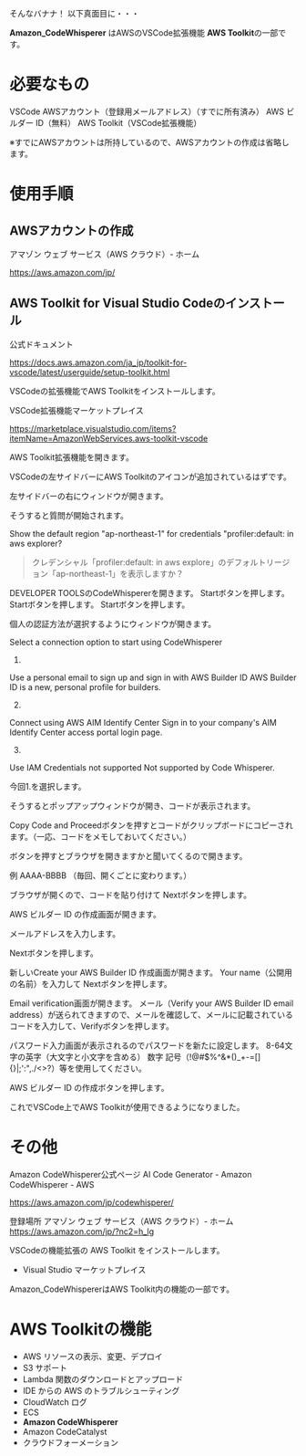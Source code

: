<!--
title:   先月100ドル払って使用し始めたGit Copilotと同等の機能を持つAmazon_CodeWhispererが無料で使える？？
tags:    Amazon_CodeWhisperer,copilot
id:      52d3fad3aea8300d391f
private: false
-->


そんなバナナ！
以下真面目に・・・

**Amazon_CodeWhisperer** はAWSのVSCode拡張機能 **AWS Toolkit**の一部です。


# 必要なもの
VSCode
AWSアカウント（登録用メールアドレス）（すでに所有済み）
AWS ビルダー ID（無料）
AWS Toolkit（VSCode拡張機能）

※すでにAWSアカウントは所持しているので、AWSアカウントの作成は省略します。

# 使用手順

## AWSアカウントの作成

アマゾン ウェブ サービス（AWS クラウド）- ホーム

https://aws.amazon.com/jp/

## AWS Toolkit for Visual Studio Codeのインストール

公式ドキュメント

https://docs.aws.amazon.com/ja_jp/toolkit-for-vscode/latest/userguide/setup-toolkit.html

VSCodeの拡張機能でAWS Toolkitをインストールします。

VSCode拡張機能マーケットプレイス

https://marketplace.visualstudio.com/items?itemName=AmazonWebServices.aws-toolkit-vscode


AWS Toolkit拡張機能を開きます。

VSCodeの左サイドバーにAWS Toolkitのアイコンが追加されているはずです。

左サイドバーの右にウィンドウが開きます。

そうすると質問が開始されます。

Show the default region "ap-northeast-1" for credentials "profiler:default: in aws explorer?

> クレデンシャル「profiler:default: in aws explore」のデフォルトリージョン「ap-northeast-1」を表示しますか？

DEVELOPER TOOLSのCodeWhispererを開きます。
Startボタンを押します。
Startボタンを押します。
Startボタンを押します。

個人の認証方法が選択するようにウィンドウが開きます。


Select a connection option to start using CodeWhisperer

1.
Use a personal email to sign up and sign in with AWS Builder ID
AWS Builder ID is a new, personal profile for builders.

2.
Connect using AWS AIM Identify Center
Sign in to your company's AIM Identify Center access portal login page.

3.
Use IAM Credentials not supported
Not supported by Code Whisperer.


今回1.を選択します。

そうするとポップアップウィンドウが開き、コードが表示されます。

Copy Code and Proceedボタンを押すとコードがクリップボードにコピーされます。（一応、コードをメモしておいてください。）

ボタンを押すとブラウザを開きますかと聞いてくるので開きます。

例
AAAA-BBBB
（毎回、開くごとに変わります。）


ブラウザが開くので、コードを貼り付けて
Nextボタンを押します。

AWS ビルダー ID の作成画面が開きます。

メールアドレスを入力します。

Nextボタンを押します。

新しいCreate your AWS Builder ID 作成画面が開きます。
Your name（公開用の名前）を入力して Nextボタンを押します。

Email verification画面が開きます。
メール（Verify your AWS Builder ID email address）が送られてきますので、メールを確認して、メールに記載されているコードを入力して、Verifyボタンを押します。

パスワード入力画面が表示されるのでパスワードを新たに設定します。
8-64文字の英字（大文字と小文字を含める）
数字
記号（!@#$%^&*()_+-=[]{}|;':",./<>?）等を使用してください。

AWS ビルダー ID の作成ボタンを押します。

これでVSCode上でAWS Toolkitが使用できるようになりました。



# その他

Amazon CodeWhisperer公式ページ
AI Code Generator - Amazon CodeWhisperer - AWS

https://aws.amazon.com/jp/codewhisperer/

登録場所
アマゾン ウェブ サービス（AWS クラウド）- ホーム
https://aws.amazon.com/jp/?nc2=h_lg

VSCodeの機能拡張の AWS Toolkit をインストールします。

- Visual Studio マーケットプレイス



Amazon_CodeWhispererはAWS Toolkit内の機能の一部です。

# AWS Toolkitの機能

* AWS リソースの表示、変更、デプロイ
* S3 サポート
* Lambda 関数のダウンロードとアップロード
* IDE からの AWS のトラブルシューティング
* CloudWatch ログ
* ECS
* **Amazon CodeWhisperer**
* Amazon CodeCatalyst
* クラウドフォーメーション


